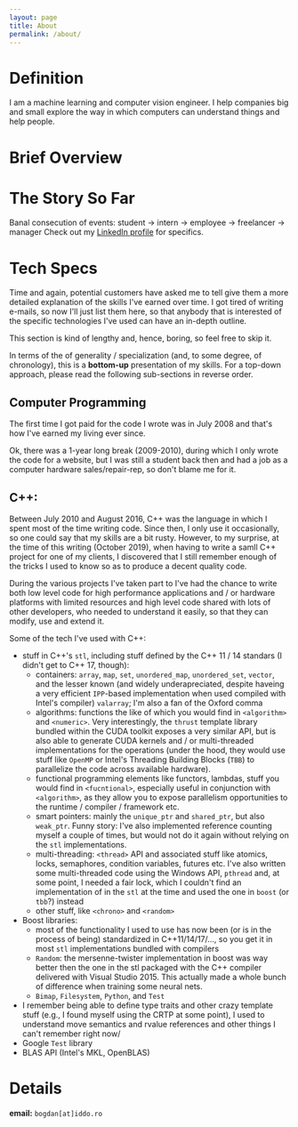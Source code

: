```yaml
---
layout: page
title: About
permalink: /about/
---
```


# Definition
I am a machine learning and computer vision engineer. I help companies big and small explore the way in which computers can understand things and help people.

# Brief Overview

# The Story So Far
Banal consecution of events: student -> intern -> employee -> freelancer -> manager
Check out my [LinkedIn profile](https://www.linkedin.com/in/bbudescu/) for specifics.

# Tech Specs

Time and again, potential customers have asked me to tell give them a more detailed explanation of the skills I've earned over time. I got tired of writing e-mails, so now I'll just list them here, so that anybody that is interested of the specific technologies I've used can have an in-depth outline.

This section is kind of lengthy and, hence, boring, so feel free to skip it.

In terms of the of generality / specialization (and, to some degree, of chronology), this is a **bottom-up** presentation of my skills. For a top-down approach, please read the following sub-sections in reverse order.

## Computer Programming
The first time I got paid for the code I wrote was in July 2008 and that's how I've earned my living ever since.

Ok, there was a 1-year long break (2009-2010), during which I only wrote the code for a website, but I was still a student back then and had a job as a computer hardware sales/repair-rep, so don't blame me for it.

## C++:
Between July 2010 and August 2016, C++ was the language in which I spent most of the time writing code. Since then, I only use it occasionally, so one could say that my skills are a bit rusty. However, to my surprise, at the time of this writing (October 2019), when having to write a samll C++ project for one of my clients, I discovered that I still remember enough of the tricks I used to know so as to produce a decent quality code.

During the various projects I've taken part to I've had the chance to write both low level code for high performance applications and / or hardware platforms with limited resources and high level code shared with lots of other developers, who needed to understand it easily, so that they can modify, use and extend it. 

Some of the tech I've used with C++:
- stuff in C++'s `stl`, including stuff defined by the C++ 11 / 14 standars (I didn't get to C++ 17, though):
    - containers: `array`, `map`, `set`, `unordered_map`, `unordered_set`, `vector`, and the lesser known (and widely underapreciated, despite haveing a very efficient `IPP`-based implementation when used compiled with Intel's compiler) `valarray`; I'm also a fan of the Oxford comma
    - algorithms: functions the like of which you would find in `<algorithm>` and `<numeric>`. Very interestingly, the `thrust` template library bundled within the CUDA toolkit exposes a very similar API, but is also able to generate CUDA kernels and / or multi-threaded implementations for the operations (under the hood, they would use stuff like `OpenMP` or Intel's Threading Building Blocks (`TBB`) to parallelize the code across available hardware).
    - functional programming elements like functors, lambdas, stuff you would find in `<fucntional>`, especially useful in conjunction with `<algorithm>`, as they allow you to expose parallelism opportunities to the runtime / compiler / framework etc.
    - smart pointers: mainly the `unique_ptr` and `shared_ptr`, but also `weak_ptr`. Funny story: I've also implemented reference counting myself a couple of times, but would not do it again without relying on the `stl` implementations.
    - multi-threading: `<thread>` API and associated stuff like atomics, locks, semaphores, condition variables, futures etc. I've also written some multi-threaded code using the Windows API, `pthread` and, at some point, I needed a fair lock, which I couldn't find an implementation of in the `stl` at the time and used the one in `boost` (or `tbb`?) instead
    - other stuff, like `<chrono>` and `<random>`
- Boost libraries:
    - most of the functionality I used to use has now been (or is in the process of being) standardized in C++11/14/17/..., so you get it in most `stl` implementations bundled with compilers
    - `Random`: the mersenne-twister implementation in boost was way better then the one in the stl packaged with the C++ compiler delivered with Visual Studio 2015. This actually made a whole bunch of difference when training some neural nets.
    - `Bimap`, `Filesystem`, `Python`, and `Test`
- I remember being able to define type traits and other crazy template stuff (e.g., I found myself using the CRTP at some point), I used to understand move semantics and rvalue references and other things I can't remember right now/
- Google `Test` library
- BLAS API (Intel's MKL, OpenBLAS)

# Details





**email:** `bogdan[at]iddo.ro`
